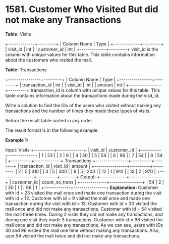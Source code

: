 # 1581. Customer Who Visited But did not make any Transactions

**Table:** Visits

+-------------+---------+
| Column Name | Type |
+-------------+---------+
| visit_id | int |
| customer_id | int |
+-------------+---------+
visit_id is the column with unique values for this table.
This table contains information about the customers who visited the mall.

**Table:** Transactions

+----------------+---------+
| Column Name | Type |
+----------------+---------+
| transaction_id | int |
| visit_id | int |
| amount | int |
+----------------+---------+
transaction_id is column with unique values for this table.
This table contains information about the transactions made during the visit_id.

Write a solution to find the IDs of the users who visited without making any transactions and the number of times they made these types of visits.

Return the result table sorted in any order.

The result format is in the following example.

**Example 1:**

Input:
Visits
+----------+-------------+
| visit_id | customer_id |
+----------+-------------+
| 1 | 23 |
| 2 | 9 |
| 4 | 30 |
| 5 | 54 |
| 6 | 96 |
| 7 | 54 |
| 8 | 54 |
+----------+-------------+
Transactions
+----------------+----------+--------+
| transaction_id | visit_id | amount |
+----------------+----------+--------+
| 2 | 5 | 310 |
| 3 | 5 | 300 |
| 9 | 5 | 200 |
| 12 | 1 | 910 |
| 13 | 2 | 970 |
+----------------+----------+--------+
Output:
+-------------+----------------+
| customer_id | count_no_trans |
+-------------+----------------+
| 54 | 2 |
| 30 | 1 |
| 96 | 1 |
+-------------+----------------+
**Explanation:**
Customer with id = 23 visited the mall once and made one transaction during the visit with id = 12.
Customer with id = 9 visited the mall once and made one transaction during the visit with id = 13.
Customer with id = 30 visited the mall once and did not make any transactions.
Customer with id = 54 visited the mall three times. During 2 visits they did not make any transactions, and during one visit they made 3 transactions.
Customer with id = 96 visited the mall once and did not make any transactions.
As we can see, users with IDs 30 and 96 visited the mall one time without making any transactions. Also, user 54 visited the mall twice and did not make any transactions.
